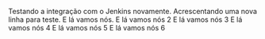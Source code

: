 Testando a integração com o Jenkins novamente.
Acrescentando uma nova linha para teste.
E lá vamos nós.
E lá vamos nós 2
E lá vamos nós 3
E lá vamos nós 4
E lá vamos nós 5
E lá vamos nós 6
